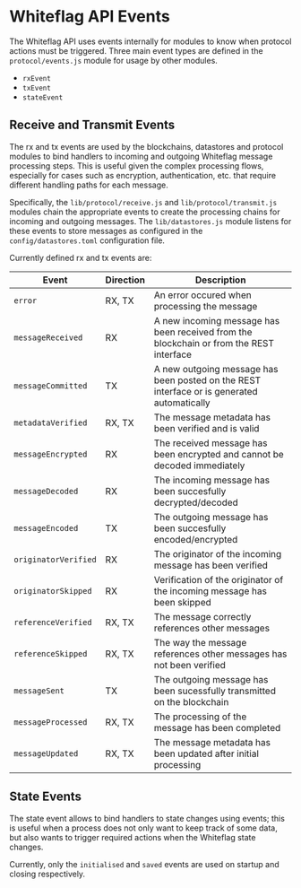 # Whiteflag API Events

The Whiteflag API uses events internally for modules to know when protocol
actions must be triggered. Three main event types are defined in the
`protocol/events.js` module for usage by other modules.

* `rxEvent`
* `txEvent`
* `stateEvent`

## Receive and Transmit Events

The rx and tx events are used by the blockchains, datastores and protocol
modules to bind handlers to incoming and outgoing Whiteflag message processing
steps. This is useful given the complex processing flows, especially for cases
such as encryption, authentication, etc. that require different handling paths
for each message.

Specifically, the `lib/protocol/receive.js` and `lib/protocol/transmit.js`
modules chain the appropriate events to create the processing chains for
incoming and outgoing messages. The `lib/datastores.js` module listens for
these events to store messages as configured in the `config/datastores.toml`
configuration file.

Currently defined rx and tx events are:

| Event               | Direction | Description                                                                                |
|---------------------|-----------|--------------------------------------------------------------------------------------------|
| `error`             | RX, TX    | An error occured when processing the message                                               |
| `messageReceived`   | RX        | A new incoming message has been received from the blockchain or from the REST interface    |
| `messageCommitted`  | TX        | A new outgoing message has been posted on the REST interface or is generated automatically |
| `metadataVerified`  | RX, TX    | The message metadata has been verified and is valid                                        |
| `messageEncrypted`  | RX        | The received message has been encrypted and cannot be decoded immediately                  |
| `messageDecoded`    | RX        | The incoming message has been succesfully decrypted/decoded                                |
| `messageEncoded`    | TX        | The outgoing message has been succesfully encoded/encrypted                                |
| `originatorVerified`| RX        | The originator of the incoming message has been verified                                   |
| `originatorSkipped` | RX        | Verification of the originator of the incoming message has been skipped                    |
| `referenceVerified` | RX, TX    | The message correctly references other messages                                            |
| `referenceSkipped`  | RX, TX    | The way the message references other messages has not been verified                        |
| `messageSent`       | TX        | The outgoing message has been sucessfully transmitted on the blockchain                    |
| `messageProcessed`  | RX, TX    | The processing of the message has been completed                                           |
| `messageUpdated`    | RX, TX    | The message metadata has been updated after initial processing                             |

## State Events

The state event allows to bind handlers to state changes using events; this
is useful when a process does not only want to keep track of some data, but
also wants to trigger required actions when the Whiteflag state changes.

Currently, only the `initialised` and `saved` events are used on startup and
closing respectively.
